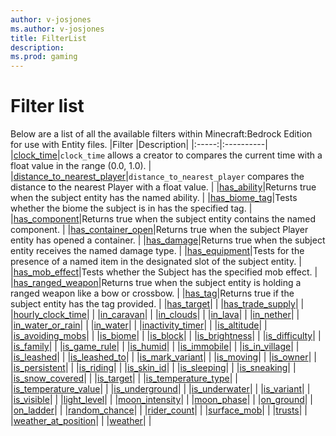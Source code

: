 ```yaml
---
author: v-josjones
ms.author: v-josjones
title: FilterList
description: 
ms.prod: gaming
---
```


# Filter list

Below are a list of all the available filters within Minecraft:Bedrock Edition for use with Entity files.
|Filter |Description|
|:-----:|:----------|
|[clock_time](Filters/clock_time.md)|`clock_time` allows a creator to compares the current time with a float value in the range (0.0, 1.0). |
|[distance_to_nearest_player](Filters/distance_to_nearest_player.md)|`distance_to_nearest_player` compares the distance to the nearest Player with a float value. |
|[has_ability](Filters/has_ability.md)|Returns true when the subject entity has the named ability. |
|[has_biome_tag](Filters/has_biome_tag.md)|Tests whether the biome the subject is in has the specified tag. |
|[has_component](Filters/has_component.md)|Returns true when the subject entity contains the named component. |
|[has_container_open](Filters/has_container_open.md)|Returns true when the subject Player entity has opened a container. |
|[has_damage](Filters/has_damage.md)|Returns true when the subject entity receives the named damage type. |
|[has_equipment](Filters/has_equipment.md)|Tests for the presence of a named item in the designated slot of the subject entity. |
|[has_mob_effect](Filters/has_mob_effect.md)|Tests whether the Subject has the specified mob effect. |
|[has_ranged_weapon](Filters/has_ranged_weapon.md)|Returns true when the subject entity is holding a ranged weapon like a bow or crossbow. |
|[has_tag](Filters/has_tag.md)|Returns true if the subject entity has the tag provided. |
|[has_target](Filters/has_target.md)| |
|[has_trade_supply](Filters/has_trade_supply.md)| |
|[hourly_clock_time](Filters/hourly_clock_time.md)| |
|[in_caravan](Filters/in_caravan.md)| |
|[in_clouds](Filters/in_clouds.md)| |
|[in_lava](Filters/in_lava.md)| |
|[in_nether](Filters/in_nether.md)| |
|[in_water_or_rain](Filters/in_water_or_rain.md)| |
|[in_water](Filters/in_water.md)| |
|[inactivity_timer](Filters/inactivity_timer.md)| |
|[is_altitude](Filters/is_altitude.md)| |
|[is_avoiding_mobs](Filters/is_avoiding_mobs.md)| |
|[is_biome](Filters/is_biome.md)| |
|[is_block](Filters/is_block.md)| |
|[is_brightness](Filters/is_brightness.md)| |
|[is_difficulty](Filters/is_difficulty.md)| |
|[is_family](Filters/is_family.md)| |
|[is_game_rule](Filters/is_game_rule.md)| |
|[is_humid](Filters/is_humid.md)| |
|[is_immobile](Filters/is_immobile.md)| |
|[is_in_village](Filters/is_in_village.md)| |
|[is_leashed](Filters/is_leashed.md)| |
|[is_leashed_to](Filters/is_leashed_to.md)| |
|[is_mark_variant](Filters/is_mark_variant.md)| |
|[is_moving](Filters/is_moving.md)| |
|[is_owner](Filters/is_owner.md)| |
|[is_persistent](Filters/is_persistent.md)| |
|[is_riding](Filters/is_riding.md)| |
|[is_skin_id](Filters/is_skin_id.md)| |
|[is_sleeping](Filters/is_sleeping.md)| |
|[is_sneaking](Filters/is_sneaking.md)| |
|[is_snow_covered](Filters/is_snow_covered.md)| |
|[is_target](Filters/is_target.md)| |
|[is_temperature_type](Filters/is_temperature_type.md)| |
|[is_temperature_value](Filters/is_temperature_value.md)| |
|[is_underground](Filters/is_underground.md)| |
|[is_underwater](Filters/is_underwater.md)| |
|[is_variant](Filters/is_variant.md)| |
|[is_visible](Filters/is_visible.md)| |
|[light_level](Filters/light_level.md)| |
|[moon_intensity](Filters/moon_intensity.md)| |
|[moon_phase](Filters/moon_phase.md)| |
|[on_ground](Filters/on_ground.md)| |
|[on_ladder](Filters/on_ladder.md)| |
|[random_chance](Filters/random_chance.md)| |
|[rider_count](Filters/rider_count.md)| |
|[surface_mob](Filters/surface_mob.md)| |
|[trusts](Filters/trusts.md)| |
|[weather_at_position](Filters/weather_at_position.md)| |
|[weather](Filters/weather.md)| |